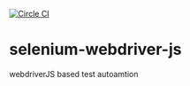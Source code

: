 [![Circle CI](https://circleci.com/gh/selenium-webdriver-js/source.svg?style=svg)](https://circleci.com/gh/selenium-webdriver-js)
# selenium-webdriver-js
webdriverJS based test autoamtion

